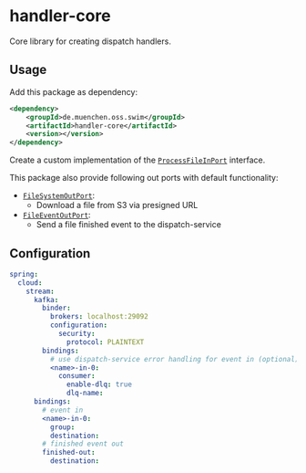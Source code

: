 # handler-core

Core library for creating dispatch handlers.

## Usage

Add this package as dependency:

```xml
<dependency>
    <groupId>de.muenchen.oss.swim</groupId>
    <artifactId>handler-core</artifactId>
    <version></version>
</dependency>
```

Create a custom implementation of the [`ProcessFileInPort`](./src/main/java/de/muenchen/oss/swim/libs/handlercore/application/port/in/ProcessFileInPort.java) interface. 

This package also provide following out ports with default functionality:
- [`FileSystemOutPort`](./src/main/java/de/muenchen/oss/swim/libs/handlercore/application/port/out/FileSystemOutPort.java):
  - Download a file from S3 via presigned URL
- [`FileEventOutPort`](./src/main/java/de/muenchen/oss/swim/libs/handlercore/application/port/out/FileEventOutPort.java):
  - Send a file finished event to the dispatch-service

## Configuration

```yaml
spring:
  cloud:
    stream:
      kafka:
        binder:
          brokers: localhost:29092
          configuration:
            security:
              protocol: PLAINTEXT
        bindings:
          # use dispatch-service error handling for event in (optional)
          <name>-in-0:
            consumer:
              enable-dlq: true
              dlq-name:
      bindings:
        # event in
        <name>-in-0:
          group:
          destination:
        # finished event out
        finished-out:
          destination:
```
